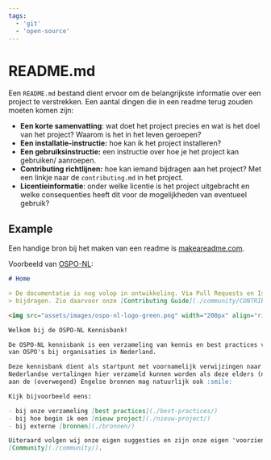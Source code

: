 ```yaml
---
tags:
  - 'git'
  - 'open-source'
---
```

# README.md

Een `README.md` bestand dient ervoor om de belangrijkste informatie over een project te verstrekken. Een aantal dingen die in een readme terug zouden moeten komen zijn:

- **Een korte samenvatting**: wat doet het project precies en wat is het doel van het project? Waarom is het in het leven geroepen? 
- **Een installatie-instructie:** hoe kan ik het project installeren?
- **Een gebruiksinstructie:** een instructie over hoe je het project kan gebruiken/ aanroepen.
- **Contributing richtlijnen:** hoe kan iemand bijdragen aan het project? Met een linkje naar de `contributing.md` in het project.
- **Licentieinformatie**: onder welke licentie is het project uitgebracht en welke consequenties heeft dit voor de mogelijkheden van eventueel gebruik?

## Example

Een handige bron bij het maken van een readme is [makeareadme.com](https://www.makeareadme.com/).

Voorbeeld van [OSPO-NL](https://github.com/ospo-nl):

```markdown showLineNumbers title="./README.md"
# Home

> De documentatie is nog volop in ontwikkeling. Via Pull Requests en Issues ontvangen we graag
> bijdragen. Zie daarvoor onze [Contributing Guide](./community/CONTRIBUTING.md).

<img src="assets/images/ospo-nl-logo-green.png" width="200px" align="right" alt="OSPO-NL Logo"/>

Welkom bij de OSPO-NL Kennisbank!

De OSPO-NL kennisbank is een verzameling van kennis en best practices voor het opzetten en uitvoeren
van OSPO's bij organisaties in Nederland.

Deze kennisbank dient als startpunt met voornamelijk verwijzingen naar andere bronnen waarbij de
Nederlandse vertalingen hier verzameld kunnen worden als deze elders (nog) niet te vinden. Bijdragen
aan de (overwegend) Engelse bronnen mag natuurlijk ook :smile:

Kijk bijvoorbeeld eens:

- bij onze verzameling [best practices](./best-practices/)
- bij hoe begin ik een [nieuw project](./nieuw-project/)
- bij externe [bronnen](./bronnen/)

Uiteraard volgen wij onze eigen suggesties en zijn onze eigen 'voorzieningen' te vinden in
[Community](./community/).
```